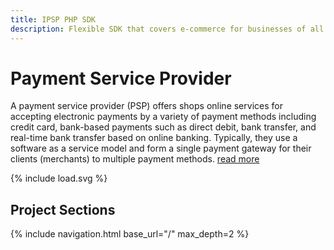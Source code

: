 ```yaml
---
title: IPSP PHP SDK
description: Flexible SDK that covers e-commerce for businesses of all types and support popular CMS modules for fast integration in existing infrastructure.   
---
```

# Payment Service Provider

A payment service provider (PSP) offers shops online services for accepting electronic payments by 
a variety of payment methods including credit card, bank-based payments such as direct debit, bank 
transfer, and real-time bank transfer based on online banking. Typically, they use a software as a service 
model and form a single payment gateway for their clients (merchants) to multiple payment methods.
[read more](https://en.wikipedia.org/wiki/Payment_service_provider)

<div class="widget user" control="signup">
    <div class="panel">
        <div class="loader">
            {% include load.svg %}
        </div>
    </div>
    <a href="javascript:void(0)" class="button user">
        <i class="fa fa-user"></i>
    </a>
</div>

## Project Sections

<nav class="cards section">
{% include navigation.html base_url="/" max_depth=2 %}
</nav>




